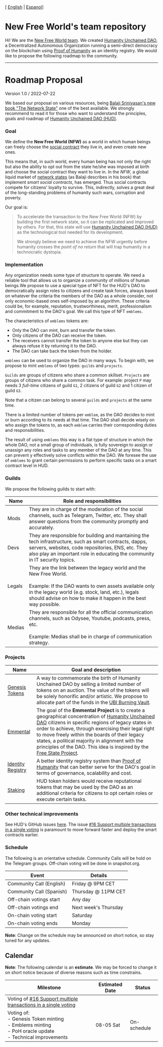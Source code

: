 [ [English](README.md) | [Espanol](README_ES.md)]

# New Free World's team repository


Hi! We are the [New Free World team](https://new-free-world.org). We created [Humanity Unchained DAO](https://humanityunchained.org), a Decentralized Autonomous Organization running a semi-direct democracy on the blockchain using [Proof of Humanity](https://www.proofofhumanity.id) as an identity registry. We would like to propose the following roadmap to the community.

---

# Roadmap Proposal

Version 1.0 / 2022-07-22

We based our proposal on various resources, being [Balaji Srinivasan's new book "The Network State"](https://thenetworkstate.org) one of the best available.
We strongly recommend to read it for those who want to understand the principles, goals and roadmap of [Humanity Unchained DAO (HUD)](https://humanityunchained.org).

### Goal

We define the **New Free World (NFW)** as a world in which human beings can freely choose the [social contract](https://en.wikipedia.org/wiki/Social_contract) they live in, and even create new ones.

This means that, in such world, every human being has not only the right but also the ability to opt out from the state he/she was imposed at birth and choose the social contract they want to live in. In the *NFW*, a global liquid market of [network states](https://thenetworkstate.com/the-network-state-in-one-sentence) (as Balaji describes in his book) that implement *smart social contracts*, has emerged. Thus social contracts compete for citizens' loyalty to survive. This, indirectly, solves a great deal of the long-standing problems of humanity such wars, corruption and poverty.

Our goal is:

> To accelerate the transaction to the New Free World (NFW) by building the first network state, so it can be replicated and improved by others. For that, this state will use [Humanity Unchained DAO (HUD)](https://humanityunchained.org) as the technological tool needed for its development.
>
> We strongly believe we need to achieve the NFW urgently before humanity crosses the *point of no return* that will trap humanity in a technocratic dystopia.


### Implementation

Any organization needs some type of structure to operate. We need a reliable tool that allows us to organize a community of millions of human beings.We propose to use a special type of NFT for the HUD's DAO to democratically assign roles to citizens and create task forces, always based on whatever the criteria the members of the DAO as a whole consider, not only economic-based ones self-imposed by an algorithm. These criteria could be, for example, reputation, trustworthiness, merit, professionalism and commitment to the DAO's goal. We call this type of NFT `emblems`.


The characteristics of `emblems` tokens are:

- Only the DAO can mint, burn and transfer the token.
- Only citizens of the DAO can receive the token.
- The receivers cannot transfer the token to anyone else but they can always refuse it by returning it to the DAO.
- The DAO can take back the token from the holder.

`emblems` can be used to organize the DAO in many ways. To begin with, we propose to mint `emblems` of two types: `guilds` and `projects`.

`Guilds` are groups of citizens who share a common skillset. `Projects` are groups of citizens who share a common task. For example: project `P` may needs 3 *full-time* citizens of guild `G1`, 2 citizens of guild `G2` and 1 citizen of guild `G3`.

Note that a citizen can belong to several `guilds` and `projects` at the same time.

There is a limited number of tokens per `emblem`, as the DAO decides to mint or burn according to its needs at that time. The DAO shall decide wisely on who assign the tokens to, as each `emblem` carries their corresponding duties and responsibilities.

The result of using `emblems` this way is a flat type of structure in which the whole DAO, not a small group of individuals, is fully sovereign to assign or unassign any roles and tasks to any member of the DAO at any time. This can prevent y effectively solve conflicts within the DAO. We foresee the use of `emblems` to grant certain permissions to perform specific tasks on a smart contract level in HUD.


### Guilds

We propose the following guilds to start with:

|Name|Role and responsibilities|
| --- | --- |
|Mods|They are in charge of the moderation of the social channels, such as Telegram, Twitter, etc. They shall answer questions from the community promptly and accurately.|
|Devs|They are responsible for building and mantaining the tech infrastructure, such as smart contracts, dapps, servers, websites, code repositories, ENS, etc. They also play an important role in educating the community in IT security topics.|
|Legals|They are the link between the legacy world and the New Free World. <br /><br />Example: If the DAO wants to own assets available only in the legacy world (e.g. stock, land, etc.), legals should advise on how to make it happen in the best way possible.|
|Medias|They are responsible for all the official communication channels, such as Odysee, Youtube, podcasts, press, etc.<br /><br />Example: Medias shall be in charge of communication strategy.|


### Projects

|Name|Goal and description|
| --- | --- |
|[Genesis Tokens](projects/GenesisTokens/README.md)| A way to commemorate the birth of Humanity Unchained DAO by selling a limited number of tokens on an auction. The value of the tokens will be solely honorific and/or artistic. We propose to allocate part of the funds in the [UBI Burning Vault](http://app.democracy.earth/).|
|[Emmental](projects/Emmental/README.md)|The goal of the **Emmental Project** is to create a geographical concentration of [Humanity Unchained DAO](https://humanityunchained.org) citizens in specific regions of legacy states in order to achieve, through exercising their legal right to move freely within the boards of their legacy states, a political majority in alignment with the principles of the DAO. This idea is inspired by the [Free State Project](https://en.wikipedia.org/wiki/Free_State_Project).|
|[Identity Registry](projects/IdentityRegistry/README.md)| A better identity registry system than [Proof of Humanity](https://www.proofofhumanity.id) that can better serve for the DAO's goal in terms of governance, scalability and cost. |
|[Staking](projects/Staking/README.md)| HUD token holders would receive reputational tokens that may be used by the DAO as an additional criteria for citizens to opt certain roles or execute certain tasks. |


### Other technical improvements

See HUD's GitHub issues [here](https://github.com/hhh01398/hud/issues). The issue [#16 Support multiple transactions in a single voting](https://github.com/hhh01398/hud/issues/16) is paramount to move forward faster and deploy the smart contracts earlier.


### Schedule

The following is an orientative schedule. Community Calls will be hold on the Telegram groups. Off-chain voting will be done in snapshot.org.

|Event|Details|
| --- | --- |
|Community Call (English)| Friday @ 9PM CET|
|Community Call (Spanish)| Thursday @ 11PM CET|
|Off-chain votings start| Any day|
|Off-chain votings end| Next week's Thursday|
|On-chain voting start| Saturday|
|On-chain voting ends| Monday|

**Note**: Change on the schedule may be announced on short notice, so stay tuned for any updates.


## Calendar

**Note**: The following calendar is an **estimate**. We may be forced to change it on short notice because of diverse reasons such as time constrains.

|Milestone|Estimated Date|Status|
| --- | --- | --- |
|Voting of [#16 Support multiple transactions in a single voting](https://github.com/hhh01398/hud/issues/16) |
|Voting of:<br />- Genesis Token minting<br />- Emblems minting<br />- PoH oracle update<br />- Technical improvements | 08-05 Sat | On-schedule |
